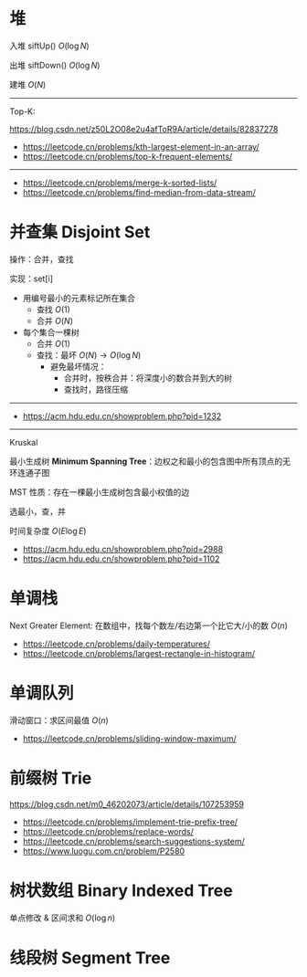 # 堆

入堆 siftUp() $O(\log N)$

出堆 siftDown() $O(\log N)$

建堆 $O(N)$

---

Top-K:

https://blog.csdn.net/z50L2O08e2u4afToR9A/article/details/82837278

- https://leetcode.cn/problems/kth-largest-element-in-an-array/
- https://leetcode.cn/problems/top-k-frequent-elements/

---

- https://leetcode.cn/problems/merge-k-sorted-lists/
- https://leetcode.cn/problems/find-median-from-data-stream/

# 并查集 Disjoint Set

操作：合并，查找

实现：set[i]

- 用编号最小的元素标记所在集合
  - 查找 $O(1)$
  - 合并 $O(N)$
- 每个集合一棵树
  - 合并 $O(1)$
  - 查找：最坏 $O(N) \rightarrow O(\log N)$
    - 避免最坏情况：
      - 合并时，按秩合并：将深度小的数合并到大的树
      - 查找时，路径压缩

---

- https://acm.hdu.edu.cn/showproblem.php?pid=1232

---

Kruskal

最小生成树 **Minimum Spanning Tree**：边权之和最小的包含图中所有顶点的无环连通子图

MST 性质：存在一棵最小生成树包含最小权值的边

选最小，查，并

时间复杂度 $O(E \log E)$

- https://acm.hdu.edu.cn/showproblem.php?pid=2988
- https://acm.hdu.edu.cn/showproblem.php?pid=1102

# 单调栈

Next Greater Element: 在数组中，找每个数左/右边第一个比它大/小的数 $O(n)$

- https://leetcode.cn/problems/daily-temperatures/
- https://leetcode.cn/problems/largest-rectangle-in-histogram/

# 单调队列

滑动窗口：求区间最值 $O(n)$

- https://leetcode.cn/problems/sliding-window-maximum/

# 前缀树 Trie

https://blog.csdn.net/m0_46202073/article/details/107253959

- https://leetcode.cn/problems/implement-trie-prefix-tree/
- https://leetcode.cn/problems/replace-words/
- https://leetcode.cn/problems/search-suggestions-system/
- https://www.luogu.com.cn/problem/P2580

# 树状数组 Binary Indexed Tree

单点修改 & 区间求和 $O(\log n)$

# 线段树 Segment Tree
